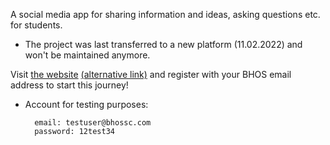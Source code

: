 A social media app for sharing information and ideas, asking questions etc. for students.

* The project was last transferred to a new platform (11.02.2022) and won't be maintained anymore.

Visit <a href="https://bhossc.herokuapp.com/" target="_blank">the website</a> <a href="https://bhossc.onrender.com/" target="_blank">(alternative link)</a> and register with your BHOS email address to start this journey!

* Account for testing purposes:
          
        email: testuser@bhossc.com     
        password: 12test34
